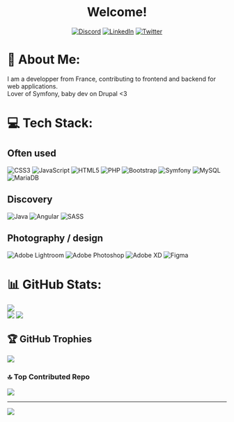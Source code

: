 <div id="header" align="center">
    <h1>Welcome!</h1>

[![Discord](https://img.shields.io/badge/Discord-%237289DA.svg?logo=discord&logoColor=white)](https://discord.gg/nenyim) [![LinkedIn](https://img.shields.io/badge/LinkedIn-%230077B5.svg?logo=linkedin&logoColor=white)](https://linkedin.com/in/alexane-trubert) [![Twitter](https://img.shields.io/badge/Twitter-%231DA1F2.svg?logo=Twitter&logoColor=white)](https://twitter.com/alexewan) 

</div>

# 💫 About Me:
I am a developper from France, contributing to frontend and backend for web applications.  
Lover of Symfony, baby dev on Drupal <3

# 💻 Tech Stack:

## Often used
![CSS3](https://img.shields.io/badge/css3-%231572B6.svg?style=for-the-badge&logo=css3&logoColor=white) ![JavaScript](https://img.shields.io/badge/javascript-%23323330.svg?style=for-the-badge&logo=javascript&logoColor=%23F7DF1E) ![HTML5](https://img.shields.io/badge/html5-%23E34F26.svg?style=for-the-badge&logo=html5&logoColor=white) ![PHP](https://img.shields.io/badge/php-%23777BB4.svg?style=for-the-badge&logo=php&logoColor=white) ![Bootstrap](https://img.shields.io/badge/bootstrap-%23563D7C.svg?style=for-the-badge&logo=bootstrap&logoColor=white) ![Symfony](https://img.shields.io/badge/symfony-%23000000.svg?style=for-the-badge&logo=symfony&logoColor=white) ![MySQL](https://img.shields.io/badge/mysql-%2300f.svg?style=for-the-badge&logo=mysql&logoColor=white) ![MariaDB](https://img.shields.io/badge/MariaDB-003545?style=for-the-badge&logo=mariadb&logoColor=white) 

## Discovery
 ![Java](https://img.shields.io/badge/java-%23ED8B00.svg?style=for-the-badge&logo=java&logoColor=white)  ![Angular](https://img.shields.io/badge/angular-%23DD0031.svg?style=for-the-badge&logo=angular&logoColor=white)  ![SASS](https://img.shields.io/badge/SASS-hotpink.svg?style=for-the-badge&logo=SASS&logoColor=white) 

## Photography / design
![Adobe Lightroom](https://img.shields.io/badge/Adobe%20Lightroom-31A8FF.svg?style=for-the-badge&logo=Adobe%20Lightroom&logoColor=white) ![Adobe Photoshop](https://img.shields.io/badge/adobephotoshop-%2331A8FF.svg?style=for-the-badge&logo=adobephotoshop&logoColor=white) ![Adobe XD](https://img.shields.io/badge/Adobe%20XD-470137?style=for-the-badge&logo=Adobe%20XD&logoColor=#FF61F6) 	![Figma](https://img.shields.io/badge/figma-%23F24E1E.svg?style=for-the-badge&logo=figma&logoColor=white)

# 📊 GitHub Stats:
![](https://github-readme-stats.vercel.app/api/top-langs/?username=alexanetrubert&theme=onedark&hide_border=false&include_all_commits=false&count_private=false&layout=compact)<br>
![](https://github-readme-streak-stats.herokuapp.com/?user=alexanetrubert&theme=onedark&hide_border=false)
![](https://github-readme-stats.vercel.app/api?username=alexanetrubert&theme=onedark&hide_border=false&include_all_commits=false&count_private=false)

## 🏆 GitHub Trophies
![](https://github-profile-trophy.vercel.app/?username=alexanetrubert&theme=onedark&no-frame=false&no-bg=true&margin-w=4)

### 🔝 Top Contributed Repo
![](https://github-contributor-stats.vercel.app/api?username=alexanetrubert&limit=5&theme=dark&combine_all_yearly_contributions=true)


---
![](https://visitcount.itsvg.in/api?id=alexanetrubert&icon=0&color=0)

<!-- Proudly created with GPRM ( https://gprm.itsvg.in ) -->
